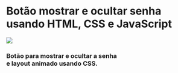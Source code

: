 # Botão mostrar e ocultar senha usando HTML, CSS e JavaScript

<p>
<img src="./assets/ezgif.com-gif-to-mp4">
</p>

### Botão para mostrar e ocultar a senha <br> e layout animado usando CSS.
